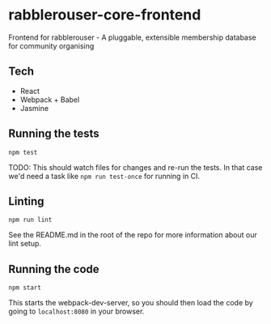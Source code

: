 # rabblerouser-core-frontend

Frontend for rabblerouser - A pluggable, extensible membership database for community organising

## Tech

 * React
 * Webpack + Babel
 * Jasmine

## Running the tests

`npm test`

TODO: This should watch files for changes and re-run the tests. In that case we'd need a task like `npm run test-once` for running in CI.

## Linting

`npm run lint`

See the README.md in the root of the repo for more information about our lint setup.

## Running the code

`npm start`

This starts the webpack-dev-server, so you should then load the code by going to `localhost:8080` in your browser.
